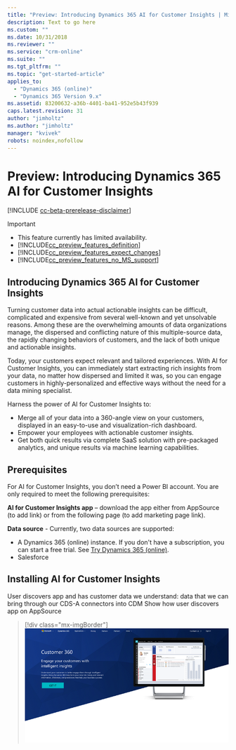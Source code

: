 ```yaml
---
title: "Preview: Introducing Dynamics 365 AI for Customer Insights | MicrosoftDocs"
description: Text to go here
ms.custom: ""
ms.date: 10/31/2018
ms.reviewer: ""
ms.service: "crm-online"
ms.suite: ""
ms.tgt_pltfrm: ""
ms.topic: "get-started-article"
applies_to: 
  - "Dynamics 365 (online)"
  - "Dynamics 365 Version 9.x"
ms.assetid: 83200632-a36b-4401-ba41-952e5b43f939
caps.latest.revision: 31
author: "jimholtz"
ms.author: "jimholtz"
manager: "kvivek"
robots: noindex,nofollow
---
```

# Preview: Introducing Dynamics 365 AI for Customer Insights

[!INCLUDE [cc-beta-prerelease-disclaimer](../includes/cc-beta-prerelease-disclaimer.md)]

> [!IMPORTANT]
> - This feature currently has limited availability.
> - [!INCLUDE[cc_preview_features_definition](../includes/cc-preview-features-definition.md)]  
> - [!INCLUDE[cc_preview_features_expect_changes](../includes/cc-preview-features-expect-changes.md)]  
> - [!INCLUDE[cc_preview_features_no_MS_support](../includes/cc-preview-features-no-ms-support.md)]  

## Introducing Dynamics 365 AI for Customer Insights
Turning customer data into actual actionable insights can be difficult, complicated and expensive from several well-known and yet unsolvable reasons. Among these are the overwhelming amounts of data organizations manage, the dispersed and conflicting nature of this multiple-source data, the rapidly changing behaviors of customers, and the lack of both unique and actionable insights.

Today, your customers expect relevant and tailored experiences. With AI for Customer Insights, you can immediately start extracting rich insights from your data, no matter how dispersed and limited it was, so you can  engage customers in highly-personalized and effective ways without the need for a data mining specialist.

Harness the power of AI for Customer Insights to:

- Merge all of your data into a 360-angle view on your customers, displayed in an easy-to-use and visualization-rich dashboard.
- Empower your employees with actionable customer insights.
- Get both quick results via complete SaaS solution with pre-packaged analytics, and unique results via machine learning capabilities.

## Prerequisites

For AI for Customer Insights, you don’t need a Power BI account. You are only required to meet the following prerequisites:

**AI for Customer Insights app** – download the app either from AppSource (to add link) or from the following page (to add marketing page link).

**Data source** - Currently, two data sources are supported: 

- A Dynamics 365 (online) instance. If you don't have a subscription, you can start a free trial. See [Try Dynamics 365 (online)](https://docs.microsoft.com/dynamics365/customer-engagement/admin/try-dynamics-365-online).
- Salesforce

## Installing AI for Customer Insights
User discovers app and has customer data we understand: data that we can bring through our CDS-A connectors into CDM
Show how user discovers app on AppSource

> [!div class="mx-imgBorder"] 
> ![](media/get-customer-insights720.png "Get AI for Customer Insights")
